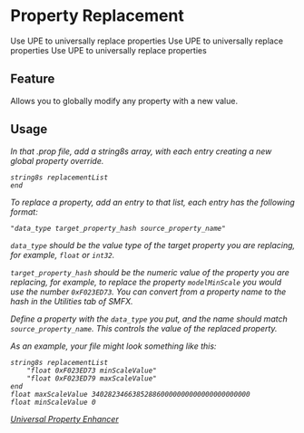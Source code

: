 # Property Replacement
<link-summary>Use UPE to universally replace properties</link-summary>
<web-summary>Use UPE to universally replace properties</web-summary>
<card-summary>Use UPE to universally replace properties</card-summary>

## Feature

Allows you to globally modify any property with a new value.

## Usage

<include from="Snippets.topic" element-id="upe-api-folder"/>
<var name="upe-api-type" value="property replacement">
<var name="upe-api-folder" value="prop_overrides">

In that <path>.prop</path> file, add a string8s array, with each entry creating a new global property override.
```
string8s replacementList
end
```
To replace a property, add an entry to that list, each entry has the following format:
```
"data_type target_property_hash source_property_name"
```
`data_type` should be the value type of the target property you are replacing, for example, `float` or `int32`.

`target_property_hash` should be the numeric value of the property you are replacing, for example, to replace the property
`modelMinScale` you would use the number `0xF023ED73`. You can convert from a property name to the hash in the <ui-path>Utilities</ui-path> tab of SMFX.

Define a property with the `data_type` you put, and the name should match `source_property_name`.
This controls the value of the replaced property.

As an example, your file might look something like this:
```
string8s replacementList
	"float 0xF023ED73 minScaleValue"
	"float 0xF023ED79 maxScaleValue"
end
float maxScaleValue 340282346638528860000000000000000000000
float minScaleValue 0
```

<seealso style="cards">
    <category ref="external">
        <a href="https://zarklord.github.io/spore/Universal-Property-Enhancer.html" summary="Mod Page">Universal Property Enhancer</a>
    </category>
</seealso>